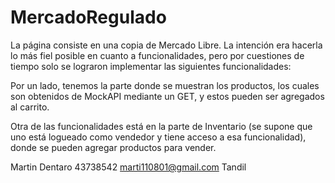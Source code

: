 # MercadoRegulado

La página consiste en una copia de Mercado Libre. La intención era hacerla lo más fiel posible en cuanto a funcionalidades, pero por cuestiones de tiempo solo se lograron implementar las siguientes funcionalidades:

Por un lado, tenemos la parte donde se muestran los productos, los cuales son obtenidos de MockAPI mediante un GET, y estos pueden ser agregados al carrito.

Otra de las funcionalidades está en la parte de Inventario (se supone que uno está logueado como vendedor y tiene acceso a esa funcionalidad), donde se pueden agregar productos para vender.

Martin Dentaro
43738542
marti110801@gmail.com
Tandil

